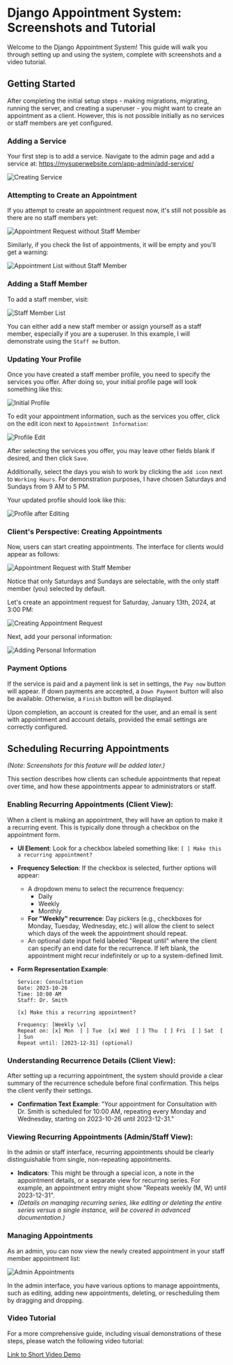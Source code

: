 # Django Appointment System: Screenshots and Tutorial

Welcome to the Django Appointment System! This guide will walk you through setting up and using the system, complete with screenshots and a video tutorial.

## Getting Started

After completing the initial setup steps - making migrations, migrating, running the server, and creating a superuser - you might want to create an appointment as a client. However, this is not possible initially as no services or staff members are yet configured.

### Adding a Service

Your first step is to add a service. Navigate to the admin page and add a service at:
https://mysuperwebsite.com/app-admin/add-service/

![Creating Service](https://github.com/adamspd/django-appointment/blob/main/docs/screenshots/creating_service.png?raw=true)

### Attempting to Create an Appointment

If you attempt to create an appointment request now, it's still not possible as there are no staff members yet:

![Appointment Request without Staff Member](https://github.com/adamspd/django-appointment/blob/main/docs/screenshots/appointment_request_w_sm.png?raw=true)

Similarly, if you check the list of appointments, it will be empty and you'll get a warning:

![Appointment List without Staff Member](https://github.com/adamspd/django-appointment/blob/main/docs/screenshots/appointment_list_admin.png?raw=true)

### Adding a Staff Member

To add a staff member, visit:

![Staff Member List](https://github.com/adamspd/django-appointment/blob/main/docs/screenshots/staff_member_list.png?raw=true)

You can either add a new staff member or assign yourself as a staff member, especially if you are a superuser. In this example, I will demonstrate using the `Staff me` button.

### Updating Your Profile

Once you have created a staff member profile, you need to specify the services you offer. After doing so, your initial profile page will look something like this:

![Initial Profile](https://github.com/adamspd/django-appointment/blob/main/docs/screenshots/initial_profile.png?raw=true)

To edit your appointment information, such as the services you offer, click on the edit icon next to `Appointment Information`:

![Profile Edit](https://github.com/adamspd/django-appointment/blob/main/docs/screenshots/adding_service_to_profile.png?raw=true)

After selecting the services you offer, you may leave other fields blank if desired, and then click `Save`.

Additionally, select the days you wish to work by clicking the `add icon` next to `Working Hours`. For demonstration purposes, I have chosen Saturdays and Sundays from 9 AM to 5 PM.

Your updated profile should look like this:

![Profile after Editing](https://github.com/adamspd/django-appointment/blob/main/docs/screenshots/profile_after_editing.png?raw=true)

### Client's Perspective: Creating Appointments

Now, users can start creating appointments. The interface for clients would appear as follows:

![Appointment Request with Staff Member](https://github.com/adamspd/django-appointment/blob/main/docs/screenshots/before_creating_appt_request.png?raw=true)

Notice that only Saturdays and Sundays are selectable, with the only staff member (you) selected by default.

Let's create an appointment request for Saturday, January 13th, 2024, at 3:00 PM:

![Creating Appointment Request](https://github.com/adamspd/django-appointment/blob/main/docs/screenshots/creating_appt_request.png?raw=true)

Next, add your personal information:

![Adding Personal Information](https://github.com/adamspd/django-appointment/blob/main/docs/screenshots/adding_client_information.png?raw=true)

### Payment Options

If the service is paid and a payment link is set in settings, the `Pay now` button will appear. If down payments are accepted, a `Down Payment` button will also be available. Otherwise, a `Finish` button will be displayed.

Upon completion, an account is created for the user, and an email is sent with appointment and account details, provided the email settings are correctly configured.

## Scheduling Recurring Appointments

*(Note: Screenshots for this feature will be added later.)*

This section describes how clients can schedule appointments that repeat over time, and how these appointments appear to administrators or staff.

### Enabling Recurring Appointments (Client View):

When a client is making an appointment, they will have an option to make it a recurring event. This is typically done through a checkbox on the appointment form.

-   **UI Element**: Look for a checkbox labeled something like:
    `[ ] Make this a recurring appointment?`

-   **Frequency Selection**: If the checkbox is selected, further options will appear:
    -   A dropdown menu to select the recurrence frequency:
        -   Daily
        -   Weekly
        -   Monthly
    -   **For "Weekly" recurrence**: Day pickers (e.g., checkboxes for Monday, Tuesday, Wednesday, etc.) will allow the client to select which days of the week the appointment should repeat.
    -   An optional date input field labeled "Repeat until" where the client can specify an end date for the recurrence. If left blank, the appointment might recur indefinitely or up to a system-defined limit.

-   **Form Representation Example**:

    ```
    Service: Consultation
    Date: 2023-10-26
    Time: 10:00 AM
    Staff: Dr. Smith

    [x] Make this a recurring appointment?

    Frequency: [Weekly \v]
    Repeat on: [x] Mon  [ ] Tue  [x] Wed  [ ] Thu  [ ] Fri  [ ] Sat  [ ] Sun
    Repeat until: [2023-12-31] (optional)
    ```

### Understanding Recurrence Details (Client View):

After setting up a recurring appointment, the system should provide a clear summary of the recurrence schedule before final confirmation. This helps the client verify their settings.

-   **Confirmation Text Example**: "Your appointment for Consultation with Dr. Smith is scheduled for 10:00 AM, repeating every Monday and Wednesday, starting on 2023-10-26 until 2023-12-31."

### Viewing Recurring Appointments (Admin/Staff View):

In the admin or staff interface, recurring appointments should be clearly distinguishable from single, non-repeating appointments.

-   **Indicators**: This might be through a special icon, a note in the appointment details, or a separate view for recurring series. For example, an appointment entry might show "Repeats weekly (M, W) until 2023-12-31".
-   *(Details on managing recurring series, like editing or deleting the entire series versus a single instance, will be covered in advanced documentation.)*

### Managing Appointments

As an admin, you can now view the newly created appointment in your staff member appointment list:

![Admin Appointments](https://github.com/adamspd/django-appointment/blob/main/docs/screenshots/admin_appointments.png?raw=true)

In the admin interface, you have various options to manage appointments, such as editing, adding new appointments, deleting, or rescheduling them by dragging and dropping.

### Video Tutorial

For a more comprehensive guide, including visual demonstrations of these steps, please watch the following video tutorial:

[Link to Short Video Demo](https://youtu.be/q1LSruYWKbk)
